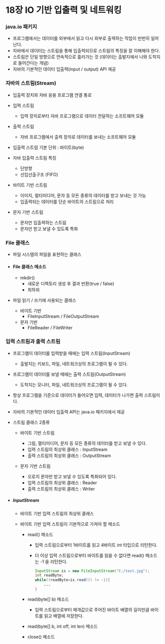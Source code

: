 # 18장 IO 기반 입출력 및 네트워킹



### java.io 패키지

- 프로그램에서는 데이터를 외부에서 읽고 다시 외부로 출력하는 작업이 빈번히 일어난다.
- 자바에서 데이터는 스트림을 통해 입출력되므로 스트림의 특징을 잘 이해해야 한다.
- 스트림은 단일 방향으로 연속적으로 흘러가는 것 (데이터는 출발지에서 나와 도착지로 들어간다는 개념)
- 자바의 기본적인 데이터 입출력(input / output) API 제공



### 자바의 스트림(Stream)

- 입출력 장치와 자바 응용 프로그램 연결 통로

- 입력 스트림

  - 입력 장치로부터 자바 프로그램으로 데이터 전달하는 소프트웨어 모듈

- 출력 스트림

  - 자바 프로그램에서 출력 장치로 데이터를 보내는 소프트웨어 모듈

- 입출력 스트림 기본 단위 : 바이트(byte)

- 자바 입출력 스트림 특징

  - 단방향
  - 선입선출구조 (FIFO)

  

- 바이트 기반 스트림

  - 이미지, 멀티미디어, 문자 등 모든 종류의 데이터를 받고 보내는 것 가능
  - 입출력되는 데이터를 단순 바이트의 스트림으로 처리

- 문자 기반 스트림

  - 문자만 입출력하는 스트림
  - 문자만 받고 보낼 수 있도록 특화



### File 클래스

- 파일 시스템의 파일을 표현하는 클래스

- #### File 클래스 메소드

  - mkdir()
    - 새로운 디렉토리 생성 후 결과 반환(true / false)
    - 최하위 

- 파일 읽기 / 쓰기에 사용되는 클래스
  - 바이트 기반
    - FileInputStream / FileOutputStream
  - 문자 기반
    - FileReader / FileWriter
  
  

### 입력 스트림과 출력 스트림

-  프로그램이 데이터를 입력받을 때에는 입력 스트림(InputStream)
   -  출발지는 키보드, 파일, 네트워크상의 프로그램이 될 수 있다.
   
-  프로그램이 데이터를 보낼 때에는 출력 스트림(OutputStream)
   -  도착지는 모니터, 파일, 네트워크상의 프로그램이 될 수 있다.
   
- 항상 프로그램을 기준으로 데이터가 들어오면 입력, 데이터가 나가면 출력 스트림이다.

- 자바의 기본적인 데이터 입출력 API는 java.io 패키지에서 제공

- 스트림 클래스 2종류

  - 바이트 기반 스트림

    -  그림, 멀티미디어, 문자 등 모든 종류의 데이터를 받고 보낼 수 있다.
    -  입력 스트림의 최상위 클래스 : InputStream
    -  출력 스트림의 최상위 클래스 : OutputStream

  - 문자 기반 스트림

    -  오로지 문자만 받고 보낼 수 있도록 특화되어 있다.
    -  입력 스트림의 최상위 클래스 : Reader
    -  출력 스트림의 최상위 클래스 : Writer

- ##### InputStream

  - 바이트 기반 입력 스트림의 최상위 클래스

  - 바이트 기반 입력 스트림이 기본적으로 가져야 할 메소드

    - read() 메소드

      - 입력 스트림으로부터 1바이트를 읽고 4바이트 int 타입으로 리턴한다.

      - 더 이상 입력 스트림으로부터 바이트를 읽을 수 없다면 read() 메소드는 -1 을 리턴한다.

        ```java
        InputStream is = new FileInputStream("C:/test.jpg");
        int readByte;
        while((readByte=is.read()) != -1){
            ...
        }
        ```

    - read(byte[] b) 메소드

      -  입력 스트림으로부터 매개값으로 주어진 바이트 배열의 길이만큼 바이트를 읽고 배열에 저장한다.

    - read(byte[] b, int off, int len) 메소드

    - close() 메소드
